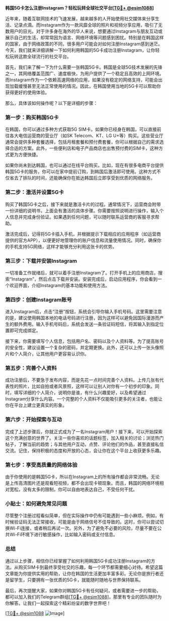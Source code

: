 **韩国5G卡怎么注册Instagram？轻松玩转全球社交平台[[TG💪+ @esim1088](https://t.me/s/esim1088)]**

近年来，随着互联网技术的飞速发展，越来越多的人开始使用社交媒体来分享生活、记录点滴。而Instagram作为一款风靡全球的照片和视频分享应用，吸引了无数用户的目光。对于许多身在海外的华人来说，想要通过Instagram与朋友互动或展示自己的生活，却常常因为语言、网络环境等问题感到困扰。特别是在韩国这样的国家，由于网络政策的不同，很多用户可能会对如何注册Instagram感到迷茫。今天，我们就来详细讲解一下如何利用韩国的5G卡成功注册Instagram，让你轻松玩转这款全球流行的社交平台。

首先，我们来了解一下为什么需要一张韩国5G卡。韩国是全球5G技术发展的先锋之一，其网络覆盖范围广、速度极快，为用户提供了一个稳定且高效的上网环境。而Instagram作为一个依赖高速网络的应用，如果没有稳定的网络支持，可能会出现加载缓慢甚至无法正常使用的情况。因此，在韩国使用当地的5G卡可以帮助你获得更好的使用体验。

那么，具体该如何操作呢？以下是详细的步骤：

### **第一步：购买韩国5G卡**

在韩国，你可以通过多种方式获取5G SIM卡。如果你已经身在韩国，可以直接前往各大电信运营商的营业厅（如SK Telecom、KT、LG U+等）购买。这些营业厅通常会提供多种套餐选择，包括月租套餐和预付费套餐，你可以根据自己的需求选择合适的方案。此外，一些便利店和电子产品商店也出售预付费的SIM卡，这种方式更为方便快捷。

如果你尚未到达韩国，也可以通过在线平台购买。比如，现在有很多电商平台提供韩国5G卡的服务，你可以在家中提前订购，到韩国后激活即可使用。这种方式不仅省去了排队的时间，还能确保你在抵达韩国后立即享受到优质的网络服务。

### **第二步：激活并设置5G卡**

购买了韩国5G卡之后，接下来就是激活卡片的过程。通常情况下，运营商会附带一份详细的说明书，上面会有激活的具体步骤。你需要按照说明进行操作，输入个人信息并完成身份验证。如果遇到任何问题，可以随时联系运营商的客服寻求帮助。

激活完成后，记得将5G卡插入手机，并根据提示下载相应的应用程序（如运营商提供的官方APP），以便更好地管理你的账户信息和流量使用情况。同时，确保你的手机支持5G网络，这样才能够充分利用这张卡的优势。

### **第三步：下载并安装Instagram**

一切准备工作就绪后，就可以着手注册Instagram了。打开手机上的应用商店，搜索“Instagram”，然后点击下载并安装。安装完成后，启动应用程序，你会看到一个欢迎界面，介绍Instagram的基本功能和使用方法。

### **第四步：创建Instagram账号**

进入Instagram后，点击“注册”按钮，系统会引导你输入手机号码。这里需要注意的是，建议使用韩国本地的电话号码进行注册，因为这样可以避免因国际漫游而产生的额外费用。输入手机号码后，系统会发送一条验证码短信，将其输入到指定位置即可完成绑定。

接下来，你需要填写个人信息，包括用户名、密码以及个人资料等。为了提高账号的安全性，建议设置一个复杂的密码，并定期更换。此外，还可以上传一张头像照片和个人简介，让其他用户更容易认识你。

### **第五步：完善个人资料**

成功注册后，不要急于发布内容，而是先花一点时间完善个人资料。上传几张有代表性的照片，比如自拍或者风景照，这样可以让别人对你有一个初步的印象。同时，填写详细的个人简介，说明你是谁，有什么兴趣爱好，以及希望通过Instagram分享什么内容。一个完整的个人资料不仅能吸引更多的关注者，也能让你在平台上建立更真实的形象。

### **第六步：开始探索与互动**

完成了上述步骤后，你就正式成为了一名Instagram用户！接下来，可以开始探索这个充满创意的世界了。关注一些你喜欢的话题标签，加入相关的讨论；浏览热门帖子，了解当前的趋势；与其他用户互动，点赞、评论他们的作品，甚至直接私信交流。记住，保持积极的态度和开放的心态，会让你在这个平台上收获更多乐趣。

### **第七步：享受高质量的网络体验**

由于你使用的是韩国5G卡，所以在Instagram上的所有操作都会非常流畅。无论是上传高清图片还是观看短视频，都不会出现卡顿现象。而且，韩国的网络环境相对宽松，没有太多的限制，你可以自由地表达自己，不受任何干扰。

### **小贴士：如何避免常见问题**

尽管整个注册过程看似简单，但在实际操作中仍有可能遇到一些小麻烦。例如，有时候验证码无法正常接收，可能是由于网络信号不佳导致的。这时，你可以尝试切换Wi-Fi连接，或者稍后再试一次。另外，为了避免不必要的风险，尽量不要在公共Wi-Fi环境下进行敏感操作，比如输入密码或支付信息。

### **总结**

通过以上步骤，相信你已经掌握了如何利用韩国5G卡成功注册Instagram的方法。从购买SIM卡到最终享受社交的乐趣，每一个环节都需要细心对待。希望这篇文章能为你提供实用的帮助，让你在韩国的生活更加丰富多彩。无论你是旅行者还是留学生，只要拥有一张优质的5G卡，就能随时随地与世界保持联系。

最后，再次提醒大家，如果你对韩国5G卡有任何疑问，或者需要进一步的帮助，都可以加入我们的Telegram群组[[TG💪+ @esim1088](https://t.me/s/esim1088)]，那里有专业的团队随时为你解答。让我们一起探索这个精彩纷呈的数字世界吧！

[[TG💪+ @esim1088](https://t.me/s/esim1088) ![Image](https://i.postimg.cc/4NQfJmqS/Snipaste-2025-05-13-00-14-12.png)]
